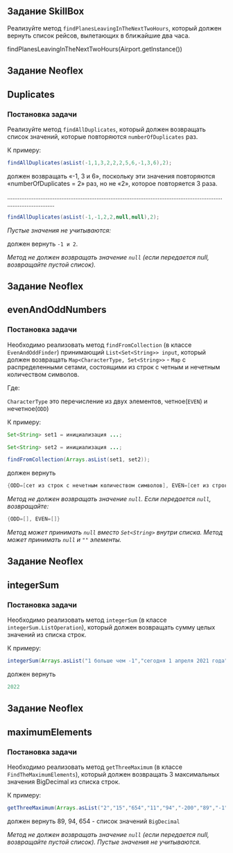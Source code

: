 ## Задание  SkillBox

Реализуйте метод `findPlanesLeavingInTheNextTwoHours`, который должен вернуть список рейсов, вылетающих в ближайшие два часа.

findPlanesLeavingInTheNextTwoHours(Airport.getInstance())
        

## Задание  Neoflex

## Duplicates

### Постановка задачи

Реализуйте метод `findAllDuplicates`, который должен возвращать список значений, которые повторяются `numberOfDuplicates`
раз.

К примеру:

```java
findAllDuplicates(asList(-1,1,3,2,2,2,5,6,-1,3,6),2);
```

должен возвращать «-1, 3 и 6», поскольку эти значения повторяются «numberOfDuplicates = 2» раз, но не «2», которое
повторяется 3 раза.

……………………………………………………………………………………………………………………………………

```java
findAllDuplicates(asList(-1,-1,2,2,null,null),2);
```

_Пустые значения не учитываются:_

должен вернуть `-1 и 2`.

_Метод не должен возвращать значение  `null` (если передается null, возвращайте пустой список)._
## Задание  Neoflex
## evenAndOddNumbers

### Постановка задачи

Необходимо реализовать метод `findFromCollection` (в классе `EvenAndOddFinder`) принимающий `List<Set<String>> input`,
который должен возвращать `Map<CharacterType, Set<String>>` - `Map` с распределенными сетами, состоящими из строк с
четным и нечетным количеством символов.

Где:

`CharacterType` это перечисление из двух элементов, четное(`EVEN`) и нечетное(`ODD`)

К примеру:

```java
Set<String> set1 = инициализация ...;

Set<String> set2 = инициализация ...;

findFromCollection(Arrays.asList(set1, set2));
```

должен вернуть

```java
{ODD=[сет из строк с нечетным количеством символов], EVEN=[сет из строк с четным количеством символов]}
```
_Метод не должен возвращать значение  `null`. Если передается `null`, возвращайте:_
```java
{ODD=[], EVEN=[]}
```
_Метод может принимать `null` вместо `Set<String>` внутри списка._
_Метод может принимать `null` и `""` элементы._
## Задание  Neoflex

## integerSum

### Постановка задачи

Необходимо реализовать метод `integerSum` (в классе `integerSum.ListOperation`), который должен возвращать сумму целых значений из
списка строк.

К примеру:

```java
integerSum(Arrays.asList("1 больше чем -1","сегодня 1 апреля 2021 года"));
```

должен вернуть

```java
2022
```
## Задание  Neoflex
## maximumElements
### Постановка задачи

Необходимо реализовать метод `getThreeMaximum` (в классе `FindTheMaximumElements`), который должен возвращать 3
максимальных значения BigDecimal из списка строк.

К примеру:

```java
getThreeMaximum(Arrays.asList("2","15","654","11","94","-200","89","-1","0"));
```

должен вернуть 89, 94, 654 - список значений `BigDecimal`

_Метод не должен возвращать значение  `null` (если передается null, возвращайте пустой список)._
_Пустые значения не учитываются._

